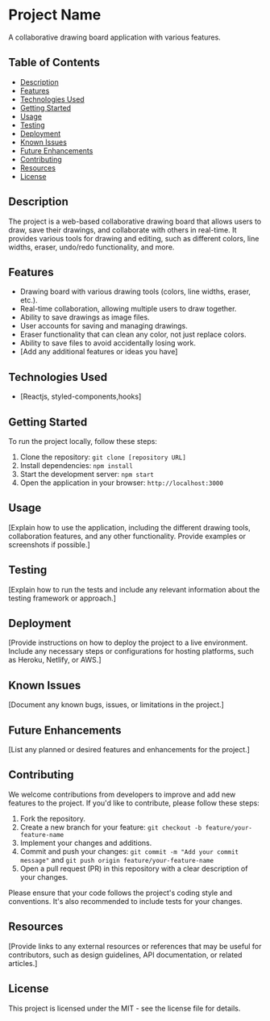 # Project Name

A collaborative drawing board application with various features.

## Table of Contents

- [Description](#description)
- [Features](#features)
- [Technologies Used](#technologies-used)
- [Getting Started](#getting-started)
- [Usage](#usage)
- [Testing](#testing)
- [Deployment](#deployment)
- [Known Issues](#known-issues)
- [Future Enhancements](#future-enhancements)
- [Contributing](#contributing)
- [Resources](#resources)
- [License](#license)

## Description

The project is a web-based collaborative drawing board that allows users to draw, save their drawings, and collaborate with others in real-time. It provides various tools for drawing and editing, such as different colors, line widths, eraser, undo/redo functionality, and more.

## Features

- Drawing board with various drawing tools (colors, line widths, eraser, etc.).
- Real-time collaboration, allowing multiple users to draw together.
- Ability to save drawings as image files.
- User accounts for saving and managing drawings.
- Eraser functionality that can clean any color, not just replace colors.
- Ability to save files to avoid accidentally losing work.
- [Add any additional features or ideas you have]

## Technologies Used

- [Reactjs, styled-components,hooks]

## Getting Started

To run the project locally, follow these steps:

1. Clone the repository: `git clone [repository URL]`
2. Install dependencies: `npm install`
3. Start the development server: `npm start`
4. Open the application in your browser: `http://localhost:3000`

## Usage

[Explain how to use the application, including the different drawing tools, collaboration features, and any other functionality. Provide examples or screenshots if possible.]

## Testing

[Explain how to run the tests and include any relevant information about the testing framework or approach.]

## Deployment

[Provide instructions on how to deploy the project to a live environment. Include any necessary steps or configurations for hosting platforms, such as Heroku, Netlify, or AWS.]

## Known Issues

[Document any known bugs, issues, or limitations in the project.]

## Future Enhancements

[List any planned or desired features and enhancements for the project.]

## Contributing

We welcome contributions from developers to improve and add new features to the project. If you'd like to contribute, please follow these steps:

1. Fork the repository.
2. Create a new branch for your feature: `git checkout -b feature/your-feature-name`
3. Implement your changes and additions.
4. Commit and push your changes: `git commit -m "Add your commit message"` and `git push origin feature/your-feature-name`
5. Open a pull request (PR) in this repository with a clear description of your changes.

Please ensure that your code follows the project's coding style and conventions. It's also recommended to include tests for your changes.

## Resources

[Provide links to any external resources or references that may be useful for contributors, such as design guidelines, API documentation, or related articles.]

## License


This project is licensed under the MIT - see the license file for details.


